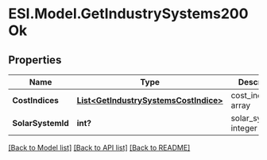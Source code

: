 # ESI.Model.GetIndustrySystems200Ok
## Properties

Name | Type | Description | Notes
------------ | ------------- | ------------- | -------------
**CostIndices** | [**List&lt;GetIndustrySystemsCostIndice&gt;**](GetIndustrySystemsCostIndice.md) | cost_indices array | 
**SolarSystemId** | **int?** | solar_system_id integer | 

[[Back to Model list]](../README.md#documentation-for-models) [[Back to API list]](../README.md#documentation-for-api-endpoints) [[Back to README]](../README.md)

